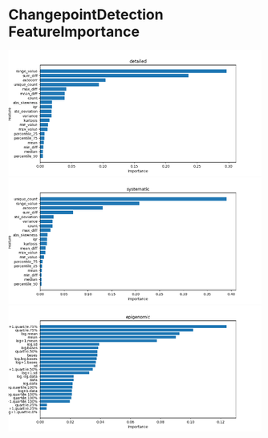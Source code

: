 # ChangepointDetection FeatureImportance
![Feature Importance](figs/random_forest_detailed.png)
![Feature Importance](figs/random_forest_systematic.png)
![Feature Importance](figs/random_forest_epigenomic.png)